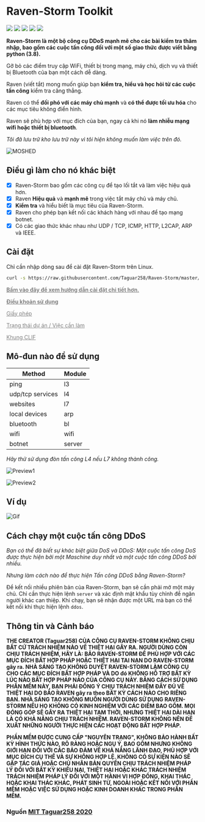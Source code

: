 # Raven-Storm Toolkit

<img src="https://img.shields.io/badge/Python-3.8-blue"> <img src="https://img.shields.io/badge/Status-Beta-orange"> <img src="https://img.shields.io/badge/Version-4-red"> <img src="https://img.shields.io/badge/Licence-MIT-yellowgreen"> <a href="https://taguar258.github.io/Raven-Storm/INSTALLATION"><img src="https://img.shields.io/badge/Download-Now-green"></a>

**Raven-Storm là một bộ công cụ DDoS mạnh mẽ cho các bài kiểm tra thâm nhập, bao gồm các cuộc tấn công đối với một số giao thức được viết bằng python (3.8).**

Gỡ bỏ các điểm truy cập WiFi, thiết bị trong mạng, máy chủ, dịch vụ và thiết bị Bluetooth của bạn một cách dễ dàng.

Raven (viết tắt) mong muốn giúp bạn **kiểm tra, hiểu và học hỏi từ các cuộc tấn công** kiểm tra căng thẳng.

Raven có thể **đối phó với các máy chủ mạnh** và **có thể được tối ưu hóa** cho các mục tiêu không điển hình.

Raven sẽ phù hợp với mục đích của bạn, ngay cả khi nó **làm nhiễu mạng wifi hoặc thiết bị bluetooth**.

_Tôi đã lưu trữ kho lưu trữ này vì tôi hiện không muốn làm việc trên đó._

![MOSHED](https://user-images.githubusercontent.com/36562445/90558504-77d7ca80-e19c-11ea-9dd5-6ba902934866.gif)

## Điều gì làm cho nó khác biệt

- [x] Raven-Storm bao gồm các công cụ để tạo lối tắt và làm việc hiệu quả hơn.
- [x] Raven **Hiệu quả** và **mạnh mẽ** trong việc tắt máy chủ và máy chủ.
- [x] **Kiểm tra** và hiểu biết là mục tiêu của Raven-Storm.
- [x] Raven cho phép bạn kết nối các khách hàng với nhau để tạo mạng botnet.
- [x] Có các giao thức khác nhau như UDP / TCP, ICMP, HTTP, L2CAP, ARP và IEEE.

## Cài đặt

Chỉ cần nhập dòng sau để cài đặt Raven-Storm trên Linux.

```bash
curl -s https://raw.githubusercontent.com/Taguar258/Raven-Storm/master/install.sh | sudo bash -s
```

<a style="color: grey" href="https://taguar258.github.io/Raven-Storm/INSTALLATION"><b>Bấm vào đây để xem hướng dẫn cài đặt chi tiết hơn.</b></a>


<a style="color: grey" href="https://github.com/Taguar258/Raven-Storm/blob/master/README.md#info-and-warning"><b>Điều khoản sử dụng</b></a>

<a style="color: grey" href="https://github.com/Taguar258/Raven-Storm/blob/master/LICENSE">Giấy phép</a>

<a style="color: grey" href="https://github.com/Taguar258/Raven-Storm/projects/1">Trạng thái dự án / Việc cần làm</a>

<a style="color: grey" href="https://github.com/Taguar258/CLIF/">Khung CLIF</a>

## Mô-đun nào để sử dụng

| Method | Module  |
| ------- | --- |
| ping | l3 |
| udp/tcp services | l4 |
| websites | l7 |
| local devices | arp |
| bluetooth | bl |
| wifi | wifi |
| botnet | server |

_Hãy thử sử dụng đòn tấn công L4 nếu L7 không thành công._

<!--![Screenshot_20190405_181220](https://user-images.githubusercontent.com/36562445/55641522-60c65180-57ce-11e9-8c65-084edc2bfb45.jpg)-->
![Preview1](https://user-images.githubusercontent.com/36562445/98484349-152c2300-220f-11eb-84a0-1c3c57415d64.png)

![Preview2](https://user-images.githubusercontent.com/36562445/98694260-8552ba00-2371-11eb-9e20-fd5432c90849.png)
<!--![Screenshot_20190405_181220](https://user-images.githubusercontent.com/36562445/63696325-bdc4b180-c81a-11e9-89b8-a7ce24df08ca.png)-->

## Ví dụ

![Gif](https://user-images.githubusercontent.com/36562445/98694347-a0252e80-2371-11eb-95ec-925e8c98948f.gif)
<!--![render1581110570685](https://user-images.githubusercontent.com/36562445/74067207-f9ce8600-49f8-11ea-9d54-97a056169cf7.gif)-->

## Cách chạy một cuộc tấn công DDoS

_Bạn có thể đã biết sự khác biệt giữa DoS và DDoS:_
_Một cuộc tấn công DoS được thực hiện bởi một Maschine duy nhất và một cuộc tấn công DDoS bởi nhiều._

_Nhưng làm cách nào để thực hiện Tấn công DDoS bằng Raven-Storm?_


Để kết nối nhiều phiên bản của Raven-Storm, bạn sẽ cần phải mở một máy chủ.
Chỉ cần thực hiện lệnh `server` và xác định mật khẩu tùy chỉnh để ngăn người khác can thiệp.
Khi chạy, bạn sẽ nhận được một URL mà bạn có thể kết nối khi thực hiện lệnh `ddos`.


## Thông tin và Cảnh báo

__THE CREATOR (Taguar258) CỦA CÔNG CỤ RAVEN-STORM KHÔNG CHỊU BẤT CỨ TRÁCH NHIỆM NÀO VỀ THIỆT HẠI GÂY RA. NGƯỜI DÙNG CÒN CHỊU TRÁCH NHIỆM, HÃY LÀ: BÃO RAVEN-STORM ĐỂ PHÙ HỢP VỚI CÁC MỤC ĐÍCH BẤT HỢP PHÁP HOẶC THIỆT HẠI TAI NẠN DO RAVEN-STORM gây ra.
NHÀ SÁNG TẠO KHÔNG DUYỆT RAVEN-STORM LÀM CÔNG CỤ CHO CÁC MỤC ĐÍCH BẤT HỢP PHÁP VÀ DO đó KHÔNG HỖ TRỢ BẤT KỲ LÚC NÀO BẤT HỢP PHÁP NÀO CỦA CÔNG CỤ NÀY.
BẰNG CÁCH SỬ DỤNG PHẦN MỀM NÀY, BẠN PHẢI ĐỒNG Ý CHỊU TRÁCH NHIỆM ĐẦY ĐỦ VỀ THIỆT HẠI DO BÃO RAVEN gây ra theo BẤT KỲ CÁCH NÀO CHO RIÊNG BẠN.
NHÀ SÁNG TẠO KHÔNG MUỐN NGƯỜI DÙNG SỬ DỤNG RAVEN-STORM NẾU HỌ KHÔNG CÓ KINH NGHIỆM VỚI CÁC ĐIỂM BAO GỒM.
MỌI ĐÓNG GÓP SẼ GÂY RA THIỆT HẠI TẠM THỜI, NHƯNG THIỆT HẠI DÀI HẠN LÀ CÓ KHẢ NĂNG CHỊU TRÁCH NHIỆM.
RAVEN-STORM KHÔNG NÊN ĐỀ XUẤT NHỮNG NGƯỜI THỰC HIỆN CÁC HOẠT ĐỘNG BẤT HỢP PHÁP.__

__PHẦN MỀM ĐƯỢC CUNG CẤP "NGUYÊN TRẠNG", KHÔNG BẢO HÀNH BẤT KỲ HÌNH THỨC NÀO, RÕ RÀNG HOẶC
NGỤ Ý, BAO GỒM NHƯNG KHÔNG GIỚI HẠN ĐỐI VỚI CÁC BẢO ĐẢM VỀ KHẢ NĂNG LÃNH ĐẠO,
PHÙ HỢP VỚI MỤC ĐÍCH CỤ THỂ VÀ SỰ KHÔNG HỢP LỆ. KHÔNG CÓ SỰ KIỆN NÀO SẼ GẶP
TÁC GIẢ HOẶC CHỦ NHÂN BẢN QUYỀN CHỊU TRÁCH NHIỆM PHÁP LÝ ĐỐI VỚI BẤT KỲ KHIẾU NẠI, THIỆT HẠI HOẶC KHÁC
TRÁCH NHIỆM TRÁCH NHIỆM PHÁP LÝ ĐỐI VỚI MỘT HÀNH VI HỢP ĐỒNG, KHAI THÁC HOẶC KHAI THÁC KHÁC, PHÁT SINH TỪ,
NGOÀI HOẶC KẾT NỐI VỚI PHẦN MỀM HOẶC VIỆC SỬ DỤNG HOẶC KINH DOANH KHÁC TRONG
PHẦN MỀM.__

### Nguồn [**MIT Taguar258 2020**](https://github.com/Taguar258/Raven-Storm/)

